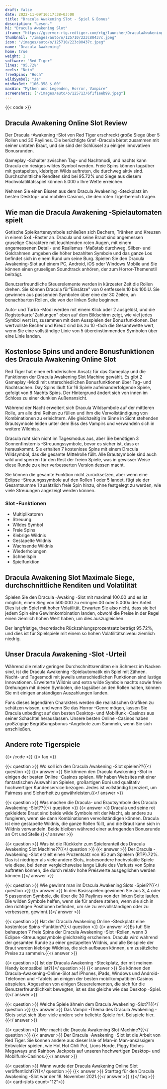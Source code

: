 ```yaml
---
draft: false
date: 2022-11-09T16:17:38+03:00
title: "Dracula Awakening Slot - Spiel & Bonus"
description: "Lesen."
h1: "Dracula Awakening Slot"
iframe: "https://gserver-rtg.redtiger.com/rtg/launcher/DraculaAwakening"
thumbnail: "/images/auto/o/125710/223c80437c.jpeg"
icon: "/images/auto/o/125710/223c80437c.jpeg"
name: "Dracula Awakening"
home: true
weight: 1
software: "Red Tiger"
lines: "95.72%"
reels: "Nein"
freeSpins: "Hoch"
wildSymbol: "Ja"
minMaxBet: "106.358 $.00"
maxWin: "Mythen und Legenden, Horror, Vampire"
screenshots: ["/images/auto/o/125713/6f1f1eeb99.jpeg"]
---
```


{{< code >}}<h2>Dracula Awakening Online Slot Review</h2><p>Der Dracula -Awakening -Slot von Red Tiger erschreckt große Siege über 5 Rollen und 30 Paylines. Die berüchtigte Graf -Dracula bietet zusammen mit seiner untoten Braut, und sie sind der Schlüssel zu einigen innovativen Bonusrunden.</p><p>Gameplay -Schalter zwischen Tag- und Nachtmodi, und nachts kann Dracula ein riesiges wildes Symbol werden. Freie Spins können tagsüber mit gestapelten, klebrigen Wilds auftreten, die durchweg aktiv sind. Durchschnittliche Renditen sind bei 95.72% und Siege aus diesem Hochvolatilitätsspiel können 5.000 x Ihre Wette erreichen.</p><p>Nehmen Sie einen Bissen aus dem Dracula Awakening -Steckplatz im besten Desktop- und mobilen Casinos, die den roten Tigerbereich tragen.</p><h2>Wie man die Dracula Awakening -Spielautomaten spielt</h2><p>Gotische Spielkartensymbole schließen sich Bechern, Tränken und Kreuzen in einem 5x4 -Raster an. Dracula und seine Braut sind angemessen gruselige Charaktere mit leuchtenden roten Augen, mit einem angemessenen Detail- und Realismus -Maßstab durchweg. Silber- und Goldrahmen umgeben die höher bezahlten Symbole und das ganze Los befindet sich in einem Rund um seine Burg. Spielen Sie den Dracula Awakening-Slot auf einem PC, Android, iOS oder Windows Mobile und Sie können einen gruseligen Soundtrack anhören, der zum Horror-Themenstil beiträgt.</p><p>Benutzerfreundliche Steuerelemente werden in kürzester Zeit die Rollen drehen. Sie können Dracula für"Einsätze" von 0 entfesseln.10 bis 100.U. Sie gewinnen aus passenden Symbolen über eine der 30 Zeilen, an benachbarten Rollen, die von der linken Seite beginnen.</p><p>Auto- und Turbo -Modi werden mit einem Klick oder 2 ausgelöst, und die Registerkarte"Zahlungen" oben auf dem Bildschirm zeigt, wie viel jedes Symbol wert ist, zusammen mit dem Ausspielen der Bonusfunktionen. Der wertvollste Becher und Kreuz sind bis zu 10 -fach die Gesamtwette wert, wenn Sie eine vollständige Linie von 5 übereinstimmenden Symbolen über eine Linie landen.</p><h2>Kostenlose Spins und andere Bonusfunktionen des Dracula Awakening Online Slot</h2><p>Red Tiger hat einen erfinderischen Ansatz für das Gameplay und die Funktionen der Dracula Awakening Slot Machine gewählt. Es gibt 2 Gameplay -Modi mit unterschiedlichen Bonusfunktionen über Tag- und Nachtsachen. Day Spins läuft für 16 Spiele aufeinanderfolgende Spiele, gefolgt von 8 Nachts Spins. Der Hintergrund ändert sich von innen im Schloss zu einer dunklen Außenansicht.</p><p>Während der Nacht erweitert sich Dracula Wildsymbole auf der mittleren Rolle, um alle drei Reihen zu füllen und ihm die Vervollständigung von Kombinationen zu erleichtern. Alle gleichzeitig im Sinne in Sicht stehenden Brautsymbole leiden unter dem Biss des Vampirs und verwandeln sich in weitere Wildniss.</p><p>Dracula ruht sich nicht im Tagesmodus aus, aber Sie benötigen 3 Sonnenfinsternis -Streuungssymbole, bevor es sicher ist, dass er herauskommt. Sie erhalten 7 kostenlose Spins mit einem Dracula Wildsymbol, das die gesamte Mittelrolle füllt. Alle Brautsymbole sind auch wild und sperren für den Rest der freien Spiele, was in gewisser Weise diese Runde zu einer verbesserten Version dessen macht.</p><p>Sie können die gesamte Funktion nicht zurücksetzen, aber wenn eine Eclipse -Streuungssymbole auf den Rollen 1 oder 5 landet, fügt sie der Gesamtsumme 1 zusätzlich freie Spin hinzu, ohne festgelegt zu werden, wie viele Streuungen angezeigt werden können.</p><h3>
Slot -Funktionen</h3><ul>
<li></span>
Multiplikatoren</li>
<li></span>
Streuung</li>
<li></span>
Wildes Symbol</li>
<li></span>
Freie Spins</li>
<li></span>
Klebrige Wildnis</li>
<li></span>
Gestapelte Wildnis</li>
<li></span>
Wachsende Wildnis</li>
<li></span>
Wiederholungen</li>
<li></span>
Schnellspin</li>
<li></span>
Spielfunktion</li></ul><h2>Dracula Awakening Slot Maximale Siege, durchschnittliche Renditen und Volatilität</h2><p>Spielen Sie den Dracula -Awaking -Slot mit maximal 100.00 und es ist möglich, einen Sieg von 500.000 zu erringen.00 oder 5.000x der Anteil. Dies ist ein Spiel mit hoher Volatilität. Erwarten Sie also nicht, dass sie bei jedem Spin eine Gewinnkombination landen, obwohl die Preise in der Regel einen ziemlich hohen Wert haben, um dies auszugleichen.</p><p>Der langfristige, theoretische Rückzahlungsprozentsatz beträgt 95.72%, und dies ist für Spielspiele mit einem so hohen Volatilitätsniveau ziemlich niedrig.</p><h2>Unser Dracula Awakening -Slot -Urteil</h2><p>Während die relativ geringen Durchschnittsrenditen ein Schmerz im Nacken sind, ist die Dracula Awakening -Spielautomatik ein Spiel mit Zähnen. Nacht- und Tagesmodi mit jeweils unterschiedlichen Funktionen sind lustige Innovationen. Erweiterte Wildnis und extra wilde Symbole nachts sowie freie Drehungen mit diesen Symbolen, die tagsüber an den Rollen halten, können Sie mit einigen anständigen Auszahlungen landen.</p><p>Fans dieses legendären Charakters werden die realistischen Grafiken zu schätzen wissen, und wenn Sie das Horror -Genre mögen, lassen Sie Dracula unbedingt auf den besten Desktop- und Mobilfunk -Casinos aus seiner Schachtel herauslassen. Unsere besten Online -Casinos haben großzügige Begrüßungsbonus -Angebote zum Sammeln, wenn Sie sich anschließen.</p><h2>Andere rote Tigerspiele</h2>
{{< /code >}}
{{< faq >}}

{{< question >}} Wo soll ich den Dracula Awakening -Slot spielen??{{</ question >}}
{{< answer >}} Sie können den Dracula Awakening -Slot in einigen der besten Online -Casinos spielen. Wir haben Websites mit einer fantastischen Auswahl an Spielen, großartigen Boni und qualitativ hochwertiger Kundenservice bezogen. Jedes ist vollständig lizenziert, um Fairness und Sicherheit zu gewährleisten.{{</ answer >}}

{{< question >}} Was machen die Dracula- und Brautsymbole des Dracula Awakening -Slot??{{</ question >}}
{{< answer >}} Dracula und seine rot gekleidete Braut sind beide wilde Symbole mit der Macht, als andere zu fungieren, wenn sie dann Kombinationen vervollständigen können. Dracula ist eine gestapelte Wildnis, die ganze Rollen füllt, und die Braut kann sich in Wildnis verwandeln. Beide bleiben während einer aufregenden Bonusrunde an Ort und Stelle.{{</ answer >}}

{{< question >}} Was ist die Rückkehr zum Spieleranteil des Dracula Awakening Slot Machine??{{</ question >}}
{{< answer >}} Der Dracula -Awakening -Slot erzielt einen Prozentsatz von 95 zum Spielern (RTP).72%. Das ist niedriger als viele andere Slots, insbesondere hochvolatile Spiele wie diese, bei denen vergleichsweise lange Läufe des Verlusts von Spins auftreten können, die durch relativ hohe Preiswerte ausgeglichen werden können.{{</ answer >}}

{{< question >}} Wie gewinnt man im Dracula Awakening Slots -Spiel??{{</ question >}}
{{< answer >}} In den Basisspielen gewinnen Sie aus 3, 4 oder 5 passenden Symbole, die über die 30 Paylines von der linken Seite laufen. Die wilden Symbole helfen, wenn sie für andere stehen, wenn sie sich in den richtigen Positionen befinden, um sie zu vervollständigen oder zu verbessern, gewinnt.{{</ answer >}}

{{< question >}} Hat der Dracula Awakening Online -Steckplatz eine kostenlose Spins -Funktion?{{</ question >}}
{{< answer >}}Es tut! Sie behaupten 7 freie Spins der Dracula Awakening -Slot -Rollen, wenn 3 Eclipse -Streuungssymbole gleichzeitig erscheinen. Dracula wird während der gesamten Runde zu einer gestapelten Wildnis, und alle Beispiele der Braut werden klebrige Wildniss, die sich aufbauen können, um zusätzliche Preise zu sammeln.{{</ answer >}}

{{< question >}} Ist der Dracula Awakening -Steckplatz, der mit meinem Handy kompatibel ist?{{</ question >}}
{{< answer >}} Sie können den Dracula-Awakening-Online-Slot auf iPhones, iPads, Windows und Android-Telefonen und -Tablets an einigen der besten mobilkompatiblen Casinos abspielen. Abgesehen von einigen Steuerelementen, die sich für die Benutzerfreundlichkeit bewegten, ist es das gleiche wie das Desktop -Spiel.{{</ answer >}}

{{< question >}} Welche Spiele ähneln dem Dracula Awakening -Slot??{{</ question >}}
{{< answer >}} Das Vampir -Thema des Dracula Awakening -Slots setzt sich über viele andere sehr beliebte Spiele fort. Beispiele hier.{{</ answer >}}

{{< question >}} Wer macht die Dracula Awakening Slot Machine?{{</ question >}}
{{< answer >}} Der Dracula -Awakening -Slot ist die Arbeit von Red Tiger. Sie können andere aus dieser Isle of Man-in Man-ansässigem Entwickler spielen, wie Hot Hot Chili Pot, Lions Horde, Piggy Riches Megaways und Rainbow Jackpots auf unseren hochwertigen Desktop- und Mobilfunk-Casinos.{{</ answer >}}

{{< question >}} Wann wurde der Dracula Awakening Online Slot veröffentlicht??{{</ question >}}
{{< answer >}} Starttag für den Dracula Awakening -Slot war der 18. November 2021.{{</ answer >}}
{{</ faq >}}
{{< card-slots count="12">}}